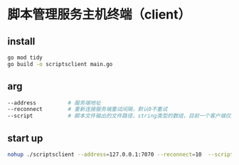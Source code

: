 # 脚本管理服务主机终端（client）

## install

```bash
go mod tidy
go build -o scriptsclient main.go
```

## arg

```bash
--address          # 服务端地址
--reconnect        # 重新连接服务端重试间隔，默认0不重试
--script           # 脚本文件输出的文件路径，string类型的数组，目前一个客户端仅支持维护一个脚本，所以会数组第一个值
```

## start up 

```bash
nohup ./scriptsclient --address=127.0.0.1:7070 --reconnect=10  --script=shell.sh > scriptsclient.log 2>&1 &

```